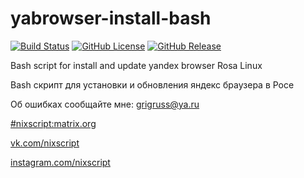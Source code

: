 # yabrowser-install-bash

[![Build Status](https://travis-ci.org/nixscript/yabrowser-install-bash.svg?branch=master)](https://travis-ci.org/nixscript/yabrowser-install-bash)
[![GitHub License](https://img.shields.io/github/license/nixscript/yabrowser-install-bash.svg)](https://github.com/nixscript/yabrowser-install-bash/blob/master/LICENSE.md)
[![GitHub Release](https://img.shields.io/github/release/nixscript/yabrowser-install-bash.svg)](https://github.com/nixscript/yabrowser-install-bash/releases)

Bash script for install and update yandex browser Rosa Linux

Bash скрипт для установки и обновления яндекс браузера в Росе

Об ошибках сообщайте мне:
[grigruss@ya.ru](mailto:grigruss@ya.ru)

[#nixscript:matrix.org](https://riot.im/app/#/room/#nixscript:matrix.org)

[vk.com/nixscript](https://vk.com/nixscript)

[instagram.com/nixscript](https://instagram.com/@nixscript)
